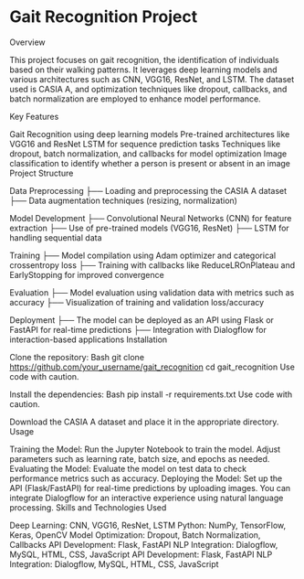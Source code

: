 # Gait Recognition Project

Overview

This project focuses on gait recognition, the identification of individuals based on their walking patterns. It leverages deep learning models and various architectures such as CNN, VGG16, ResNet, and LSTM. The dataset used is CASIA A, and optimization techniques like dropout, callbacks, and batch normalization are employed to enhance model performance.

Key Features

Gait Recognition using deep learning models
Pre-trained architectures like VGG16 and ResNet
LSTM for sequence prediction tasks
Techniques like dropout, batch normalization, and callbacks for model optimization
Image classification to identify whether a person is present or absent in an image
Project Structure

Data Preprocessing
├── Loading and preprocessing the CASIA A dataset
├── Data augmentation techniques (resizing, normalization)

Model Development
├── Convolutional Neural Networks (CNN) for feature extraction
├── Use of pre-trained models (VGG16, ResNet)
├── LSTM for handling sequential data

Training
├── Model compilation using Adam optimizer and categorical crossentropy loss
├── Training with callbacks like ReduceLROnPlateau and EarlyStopping for improved convergence

Evaluation
├── Model evaluation using validation data with metrics such as accuracy
├── Visualization of training and validation loss/accuracy

Deployment
├── The model can be deployed as an API using Flask or FastAPI for real-time predictions
├── Integration with Dialogflow for interaction-based applications
Installation

Clone the repository:
Bash
git clone https://github.com/your_username/gait_recognition
cd gait_recognition
Use code with caution.

Install the dependencies:
Bash
pip install -r requirements.txt
Use code with caution.

Download the CASIA A dataset and place it in the appropriate directory.
Usage

Training the Model: Run the Jupyter Notebook to train the model. Adjust parameters such as learning rate, batch size, and epochs as needed.
Evaluating the Model: Evaluate the model on test data to check performance metrics such as accuracy.
Deploying the Model: Set up the API (Flask/FastAPI) for real-time predictions by uploading images. You can integrate Dialogflow for an interactive experience using natural language processing.
Skills and Technologies Used

Deep Learning: CNN, VGG16, ResNet, LSTM
Python: NumPy, TensorFlow, Keras, OpenCV
Model Optimization: Dropout, Batch Normalization, Callbacks
API Development: Flask, FastAPI
NLP Integration: Dialogflow, MySQL, HTML, CSS, JavaScript
API Development: Flask, FastAPI
NLP Integration: Dialogflow, MySQL, HTML, CSS, JavaScript
